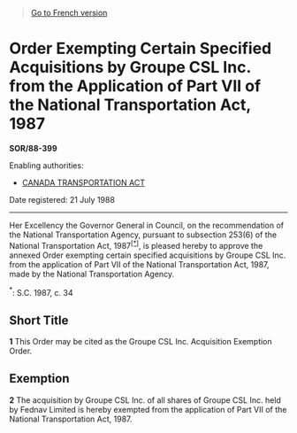 > [Go to French version](/fr/Règlements/Décrets,%20ordonnances%20et%20règlements%20statutaires/88/399.md)

# Order Exempting Certain Specified Acquisitions by Groupe CSL Inc. from the Application of Part VII of the National Transportation Act, 1987

**SOR/88-399**

Enabling authorities: 
- [CANADA TRANSPORTATION ACT](/en/Acts/Statutes%20of%20Canada/1996/c.%2010.md)

Date registered: 21 July 1988

----------

Her Excellency the Governor General in Council, on the recommendation of the National Transportation Agency, pursuant to subsection 253(6) of the National Transportation Act, 1987<sup><a href='#fn_1e'>[*]</a></sup>, is pleased hereby to approve the annexed Order exempting certain specified acquisitions by Groupe CSL Inc. from the application of Part VII of the National Transportation Act, 1987, made by the National Transportation Agency.

<a name='fn_1e'><sup>*</sup></a>: S.C. 1987, c. 34<br />




## Short Title


**1** This Order may be cited as the Groupe CSL Inc. Acquisition Exemption Order.




## Exemption


**2** The acquisition by Groupe CSL Inc. of all shares of Groupe CSL Inc. held by Fednav Limited is hereby exempted from the application of Part VII of the National Transportation Act, 1987.


